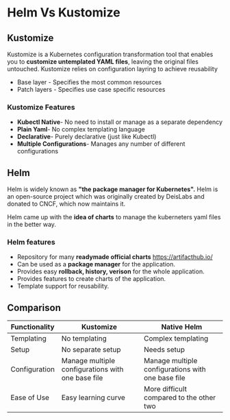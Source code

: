 # Helm Vs Kustomize

## Kustomize 
Kustomize is a Kubernetes configuration transformation tool that enables you to <b>customize untemplated YAML files</b>, leaving the original files untouched.
Kustomize relies on configuration layring to achieve reusability
- Base layer - Specifies the most common resources
- Patch layers - Specifies use case specific resources
### Kustomize Features
- <b>Kubectl Native</b>- No need to install or manage as a separate dependency
- <b>Plain Yaml</b>- No complex templating language
- <b>Declarative</b>- Purely declarative (just like Kubectl)
- <b>Multiple Configurations</b>- Manages any number of different configurations


## Helm 
Helm is widely known as <b>"the package manager for Kubernetes".</b> Helm is an open-source project which was originally created by DeisLabs and donated to CNCF, which now maintains it.
<p>Helm came up with the <b>idea of charts</b> to manage the kuberneters yaml files in the better way. 

### Helm features 
- Repository for many <b>readymade official charts</b> https://artifacthub.io/
- Can be used as a <b>package manager</b> for the application. 
- Provides easy <b>rollback, history, verison</b> for the whole application.
- Provides features to create charts of the application.
- Template support for reusability.


## Comparison 
| Functionality | Kustomize | Native Helm |
| -- | -- | -- |
| Templating | No templating | Complex templating |  
| Setup | No separate setup | Needs setup |
| Configuration | Manage multiple configurations with one base file | Manage multiple configurations with one base file |
| Ease of Use | Easy learning curve | More difficult compared to the other two |

